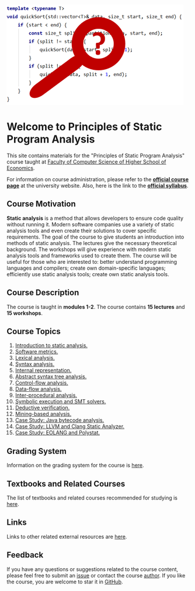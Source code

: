 ![Logo](image.png)

# Welcome to Principles of Static Program Analysis

This site contains materials for the "Principles of Static Program Analysis" course taught at
[Faculty of Computer Science of Higher School of Economics](https://cs.hse.ru/en/).

For information on course administration, please refer to the
__[official course page](http://wiki.cs.hse.ru/SPA_2022)__ at the university website.
Also, here is the link to the __[official syllabus](https://www.hse.ru/edu/courses/749544907)__.

## Course Motivation

__Static analysis__ is a method that allows developers to ensure code quality without running it.
Modern software companies use a variety of static analysis tools and even create their solutions
to cover specific requirements. 
The goal of the course to give students an introduction into methods of static analysis.
The lectures give the necessary theoretical background.
The workshops will give experience with modern static
analysis tools and frameworks used to create them. 
The course will be useful for those who are interested to:
better understand programming languages and compilers;
create own domain-specific languages;
efficiently use static analysis tools;
create own static analysis tools.

## Course Description

The course is taught in __modules 1-2__.
The course contains __15 lectures__ and __15 workshops__.

## Course Topics

1.  [Introduction to static analysis.](lectures/01/index.md)
2.  [Software metrics.](lectures/02/index.md)
3.  [Lexical analysis.](lectures/03/index.md)
4.  [Syntax analysis.](lectures/04/index.md)
5.  [Internal representation.](lectures/05/index.md)
6.  [Abstract syntax tree analysis.](lectures/06/index.md)
7.  [Control-flow analysis.](lectures/07/index.md)
8.  [Data-flow analysis.](lectures/08/index.md)
9.  [Inter-procedural analysis.](lectures/09/index.md)
10. [Symbolic execution and SMT solvers.](lectures/10/index.md)
11. [Deductive verification.](lectures/11/index.md)
12. [Mining-based analysis.](lectures/12/index.md)
13. [Case Study: Java bytecode analysis.](lectures/13/index.md)
14. [Case Study: LLVM and Clang Static Analyzer.](lectures/14/index.md)
15. [Case Study: EOLANG and Polystat.](lectures/15/index.md)

## Grading System

Information on the grading system for the course is [here](grades.md).

## Textbooks and Related Courses

The list of textbooks and related courses recommended for studying is [here](books.md).

## Links

Links to other related external resources are [here](links.md).

## Feedback

If you have any questions or suggestions related to the course content, please feel free to submit
an [issue](https://github.com/andrewt0301/static-analysis-course/issues)
or contact the course [author](https://github.com/andrewt0301).
If you like the course, you are welcome to star it in
[GitHub](https://github.com/andrewt0301/static-analysis-course).
